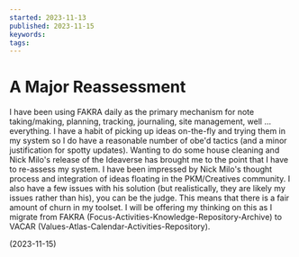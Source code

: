 ```yaml
---
started: 2023-11-13
published: 2023-11-15
keywords: 
tags:
---
```

# A Major Reassessment

I have been using FAKRA daily as the primary mechanism for  note taking/making, planning, tracking, journaling, site management, well ...  everything.  I have a habit of picking up ideas on-the-fly and trying them in my system so I do have a reasonable number of obe'd tactics (and a minor justification for spotty updates). Wanting to do some house cleaning and Nick Milo's release of the Ideaverse has brought me to the point that I have to re-assess my system.  I have been impressed by Nick Milo's thought process and integration of ideas floating in the PKM/Creatives community. I also have a few issues with his solution (but realistically, they are likely my issues rather than his),  you can be the judge. This means that there is a fair amount of churn in my toolset.  I will be offering my thinking on this as I migrate from FAKRA (Focus-Activities-Knowledge-Repository-Archive) to VACAR (Values-Atlas-Calendar-Activities-Repository). 

(2023-11-15)